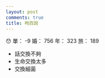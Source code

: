 ```yaml
---
layout: post
comments: true
title: 吻百說
---
```


:hushed: 單： -9 婚： 756 年： 323 旅： 189

- 話交換不夠
- 生命交換太多
- 交換細菌


